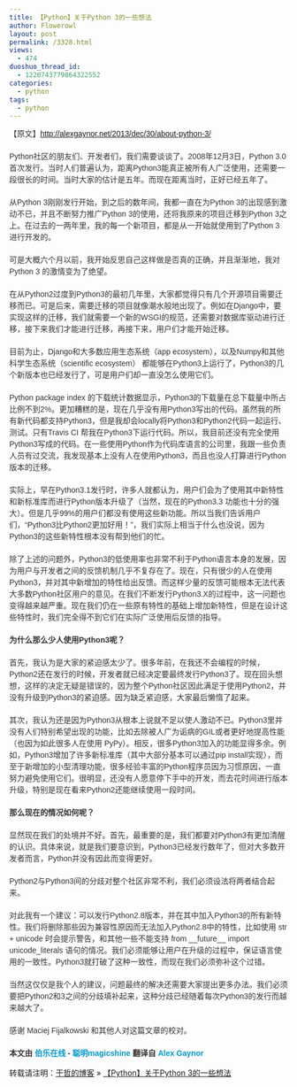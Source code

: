 ```yaml
---
title: 【Python】关于Python 3的一些想法
author: Flowerowl
layout: post
permalink: /3328.html
views:
  - 474
duoshuo_thread_id:
  - 1220743779864322552
categories:
  - python
tags:
  - python
---
```

<p style="border: 0px; margin: 0px 0px 20px; padding: 0px; font-size: 14px; color: #333333; font-family: Arial, sans-serif; line-height: 21px;">
  【原文】<a href="http://alexgaynor.net/2013/dec/30/about-python-3/">http://alexgaynor.net/2013/dec/30/about-python-3/</a>
</p>

<p style="border: 0px; margin: 0px 0px 20px; padding: 0px; font-size: 14px; color: #333333; font-family: Arial, sans-serif; line-height: 21px;">
  Python社区的朋友们、开发者们，我们需要谈谈了。2008年12月3日，Python 3.0 首次发行。当时人们普遍认为，距离Python3能真正被所有人广泛使用，还需要一段很长的时间。当时大家的估计是五年。而现在距离当时，正好已经五年了。
</p>

<p style="border: 0px; margin: 0px 0px 20px; padding: 0px; font-size: 14px; color: #333333; font-family: Arial, sans-serif; line-height: 21px;">
  从Python 3刚刚发行开始，到之后的数年间，我都一直在为Python 3的出现感到激动不已，并且不断努力推广Python 3的使用，还将我原来的项目迁移到Python 3之上。在过去的一两年里，我的每一个新项目，都是从一开始就使用到了Python 3 进行开发的。
</p>

<p style="border: 0px; margin: 0px 0px 20px; padding: 0px; font-size: 14px; color: #333333; font-family: Arial, sans-serif; line-height: 21px;">
  可是大概六个月以前，我开始反思自己这样做是否真的正确，并且渐渐地，我对Python 3 的激情变为了绝望。
</p>

<p style="border: 0px; margin: 0px 0px 20px; padding: 0px; font-size: 14px; color: #333333; font-family: Arial, sans-serif; line-height: 21px;">
  在从Python2过度到Python3的最初几年里，大家都觉得只有几个开源项目需要迁移而已。可是后来，需要迁移的项目就像潮水般地出现了。例如在Django中，要实现这样的迁移，我们就需要一个新的WSGI的规范，还需要对数据库驱动进行迁移，接下来我们才能进行迁移，再接下来，用户们才能开始迁移。
</p>

<p style="border: 0px; margin: 0px 0px 20px; padding: 0px; font-size: 14px; color: #333333; font-family: Arial, sans-serif; line-height: 21px;">
  目前为止，Django和大多数应用生态系统（app ecosystem），以及Numpy和其他科学生态系统（scientific ecosystem） 都能够在Python3上运行了，Python3的几个新版本也已经发行了，可是用户们却一直没怎么使用它们。
</p>

<p style="border: 0px; margin: 0px 0px 20px; padding: 0px; font-size: 14px; color: #333333; font-family: Arial, sans-serif; line-height: 21px;">
  Python package index 的下载统计数据显示，Python3的下载量在总下载量中所占比例不到2%。更加糟糕的是，现在几乎没有用Python3写出的代码。虽然我的所有新代码都支持Python3，但是我却会locally将Python3和Python2代码一起运行、测试。只有Travis CI 帮我在Python3下运行代码。所以，我目前还没有完全使用Python3写成的代码。在一些使用Python作为代码库语言的公司里，我跟一些负责人员有过交流，我发现基本上没有人在使用Python3，而且也没人打算进行Python版本的迁移。
</p>

<p style="border: 0px; margin: 0px 0px 20px; padding: 0px; font-size: 14px; color: #333333; font-family: Arial, sans-serif; line-height: 21px;">
  实际上，早在Python3.1发行时，许多人就都认为，用户们会为了使用其中新特性和新标准库而进行Python版本升级了（当然，现在的Python3.3 功能也十分的强大）。但是几乎99%的用户们都没有使用这些新功能。所以当我们告诉用户们，“Python3比Python2更加好用！”，我们实际上相当于什么也没说，因为Python3的这些新特性根本没有帮到他们的忙。
</p>

<p style="border: 0px; margin: 0px 0px 20px; padding: 0px; font-size: 14px; color: #333333; font-family: Arial, sans-serif; line-height: 21px;">
  除了上述的问题外，Python3的低使用率也非常不利于Python语言本身的发展，因为用户与开发者之间的反馈机制几乎不复存在了。现在，只有很少的人在使用Python3，并对其中新增加的特性给出反馈。而这样少量的反馈可能根本无法代表大多数Python社区用户的意见。在我们不断发行Python3.X的过程中，这一问题也变得越来越严重。现在我们仍在一些原有特性的基础上增加新特性，但是在设计这些特性时，我们完全得不到它们在实际广泛使用后反馈的指导。
</p>

<p style="border: 0px; margin: 0px 0px 20px; padding: 0px; font-size: 14px; color: #333333; font-family: Arial, sans-serif; line-height: 21px;">
  <strong style="border: 0px; margin: 0px; padding: 0px;">为什么那么少人使用Python3呢？</strong>
</p>

<p style="border: 0px; margin: 0px 0px 20px; padding: 0px; font-size: 14px; color: #333333; font-family: Arial, sans-serif; line-height: 21px;">
  首先，我认为是大家的紧迫感太少了。很多年前，在我还不会编程的时候，Python2还在发行的时候，开发者就已经决定要最终发行Python3了。现在回头想想，这样的决定无疑是错误的，因为整个Python社区因此满足于使用Python2，并没有升级到Python3的紧迫感。因为缺乏紧迫感，大家最后懒惰了起来。
</p>

<p style="border: 0px; margin: 0px 0px 20px; padding: 0px; font-size: 14px; color: #333333; font-family: Arial, sans-serif; line-height: 21px;">
  其次，我认为还是因为Python3从根本上说就不足以使人激动不已。Python3里并没有人们特别希望出现的功能，比如去除被人广为诟病的GIL或者更好地提高性能（也因为如此很多人在使用 PyPy）。相反，很多Python3加入的功能显得多余。例如，Python3增加了许多新标准库（其中大部分基本可以通过pip install实现），而至于新增加的小型清理功能，很多经验丰富的Python程序员因为习惯原因，一直努力避免使用它们。很明显，还没有人愿意停下手中的开发，而去花时间进行版本升级，特别是现在看来Python2还能继续使用一段时间。
</p>

<p style="border: 0px; margin: 0px 0px 20px; padding: 0px; font-size: 14px; color: #333333; font-family: Arial, sans-serif; line-height: 21px;">
  <strong style="border: 0px; margin: 0px; padding: 0px;">那么现在的情况如何呢？</strong>
</p>

<p style="border: 0px; margin: 0px 0px 20px; padding: 0px; font-size: 14px; color: #333333; font-family: Arial, sans-serif; line-height: 21px;">
  显然现在我们的处境并不好。首先，最重要的是，我们都要对Python3有更加清醒的认识。具体来说，就是我们要意识到，Python3已经发行数年了，但对大多数开发者而言，Python并没有因此而变得更好。
</p>

<p style="border: 0px; margin: 0px 0px 20px; padding: 0px; font-size: 14px; color: #333333; font-family: Arial, sans-serif; line-height: 21px;">
  Python2与Python3间的分歧对整个社区非常不利，我们必须设法将两者结合起来。
</p>

<p style="border: 0px; margin: 0px 0px 20px; padding: 0px; font-size: 14px; color: #333333; font-family: Arial, sans-serif; line-height: 21px;">
  对此我有一个建议：可以发行Python2.8版本，并在其中加入Python3的所有新特性。我们将删除那些因为兼容性原因而无法加入Python2.8中的特性，比如使用 str + unicode 时会提示警告，和其他一些不能支持 from __future__ import unicode_literals 语句的情况。我们必须能够让用户在升级的过程中，保证语言使用的一致性。Python3就打破了这种一致性，而现在我们必须弥补这个过错。
</p>

<p style="border: 0px; margin: 0px 0px 20px; padding: 0px; font-size: 14px; color: #333333; font-family: Arial, sans-serif; line-height: 21px;">
  当然这仅仅是我个人的建议，问题最终的解决还需要大家提出更多办法。我们必须要把Python2和3之间的分歧填补起来，这种分歧已经随着每次Python3的发行而越来越大了。
</p>

<p style="border: 0px; margin: 0px 0px 20px; padding: 0px; font-size: 14px; color: #333333; font-family: Arial, sans-serif; line-height: 21px;">
  感谢 Maciej Fijalkowski 和其他人对这篇文章的校对。
</p>

<strong style="border: 0px; margin: 0px; padding: 0px; font-size: 14px; color: #333333; font-family: Arial, sans-serif; line-height: 21px;">本文由 <a style="border: 0px; margin: 0px; padding: 0px; text-decoration: none; color: #0099cc;" href="http://blog.jobbole.com/">伯乐在线</a> - <a style="border: 0px; margin: 0px; padding: 0px; text-decoration: none; color: #0099cc;" href="http://blog.jobbole.com/author/mashuaihh/">聪明magicshine</a> 翻译自 <a style="border: 0px; margin: 0px; padding: 0px; text-decoration: none; color: #0099cc;" href="http://alexgaynor.net/2013/dec/30/about-python-3/" target="_blank">Alex Gaynor</a></strong>

转载请注明：[于哲的博客][1] &raquo; [【Python】关于Python 3的一些想法][2]

 [1]: http://localhost/wordpress
 [2]: http://localhost/wordpress/3328.html